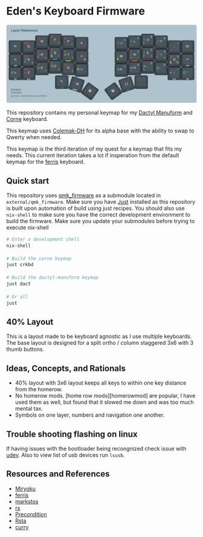 # Eden's Keyboard Firmware

<p align="center">
  <img src="./resources/ednkbd.png" alt="ednkbd reference">
</p>

This repository contains my personal keymap for my [Dactyl Manuform][dactman-repo] and [Corne] keyboard.

This keymap uses [Colemak-DH] for its alpha base with the ability to swap to Qwerty when needed.

This keymap is the third iteration of my quest for a keymap that fits my needs. This current
iteration takes a lot if insperation from the default keymap for the [ferris] keyboard.

[Colemak-DH]: https://colemakmods.github.io/mod-dh/
[Miryoku]: https://github.com/manna-harbour/qmk_firmware/blob/miryoku/users/manna-harbour_miryoku/miryoku.org
[dactman-repo]: https://github.com/edeneast/dactyl-manuform
[Corne]: https://github.com/foostan/crkbd
[ferris]: https://github.com/qmk/qmk_firmware/tree/master/keyboards/ferris/keymaps/default

## Quick start

This repository uses [qmk_firmware] as a submodule located in `external/qmk_firmware`. Make sure you
have [Just] installed as this repository is built upon automation of build using just recipes. You
should also use `nix-shell` to make sure you have the correct development environment to build the
firmware. Make sure you update your submodules before trying to execute nix-shell

```bash
# Enter a development shell
nix-shell

# Build the corne keymap
just crkbd

# Build the dactyl-manuform keymap
just dact

# Or all
just
```

[qmk_firmware]: https://github.com/qmk/qmk_firmware
[Just]: https://github.com/casey/just

## 40% Layout

This is a layout made to be keyboard agnostic as I use multiple keyboards. The base layout is
designed for a split ortho / column staggered 3x6 with 3 thumb buttons.

## Ideas, Concepts, and Rationals

- 40% layout with 3x6 layout keeps all keys to within one key distance from the homerow.
- No homerow mods. [home row mods][homerowmod] are popular, I have used them as well, but found that
    it slowed me down and was too much mental tax.
- Symbols on one layer, numbers and navigation one another.

## Trouble shooting flashing on linux

If having issues with the bootloader being recongnized check issue with [udev]. Also to view list of
usb devices run `lsusb`.

[udev]: https://beta.docs.qmk.fm/faqs/faq_build#linux-udev-rules-id-linux-udev-rules

## Resources and References

- [Miryoku]
- [ferris](https://github.com/qmk/qmk_firmware/tree/master/keyboards/ferris/keymaps/default)
- [markstos](https://github.com/markstos/qmk_firmware/blob/markstos/keyboards/crkbd/keymaps/markstos/README.md)
- [rs](https://github.com/qmk/qmk_firmware/tree/master/keyboards/crkbd/keymaps/rs)
- [Precondition](https://github.com/precondition/dactyl-manuform-keymap/)
- [Rsta](https://github.com/rstacruz/my_qmk_keymaps)
- [curry](./external/qmk_firmware/users/curry/README.md)
